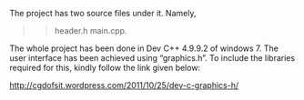 The project has two source files under it. Namely, 
>> header.h 
>> main.cpp. 

The whole project has been done in Dev C++ 4.9.9.2 of windows 7.
The user interface has been achieved using “graphics.h”. To include the libraries required for this, kindly follow the link given below:
        
http://cgdofsit.wordpress.com/2011/10/25/dev-c-graphics-h/
